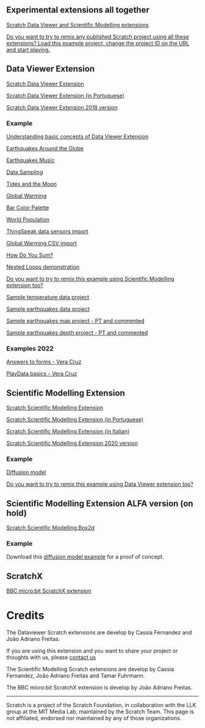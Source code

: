 ## Experimental extensions all together
[Scratch Data Viewer and Scientific Modelling extensions](gui/)

[Do you want to try to remix any published Scratch project using all these extensions? Load this example project, change the project ID on the URL and start playing.](gui/?project_url=https://projects.scratch.mit.edu/414553292)


## Data Viewer Extension
[Scratch Data Viewer Extension](/scratch-dataviewer)

[Scratch Data Viewer Extension (in Portuguese)](/scratch-dataviewer/?lang=pt-br)

[Scratch Data Viewer Extension 2018 version](/scratch-dataviewer/v1)

### Example
[Understanding basic concepts of Data Viewer Extension](/scratch-dataviewer/?project_url=/scratch/dv1.sb3)

[Earthquakes Around the Globe](/scratch-dataviewer/?project_url=/scratch/EarthquakesAroundGlobe.sb3)

[Earthquakes Music](/scratch-dataviewer/?project_url=/scratch/EarthquakesMusic.sb3)

[Data Sampling](/scratch-dataviewer/?project_url=/scratch/Sampling.sb3)

[Tides and the Moon](/scratch-dataviewer/?project_url=/scratch/TidesMoonGraph.sb3)

[Global Warming](/scratch-dataviewer/?project_url=/scratch/GlobalWarming.sb3)

[Bar Color Palette](/scratch-dataviewer/?project_url=/scratch/SixeYColors.sb3)

[World Population](/scratch-dataviewer/?project_url=/scratch/WorldPopulation.sb3)

[ThingSpeak data sensors import](/scratch-dataviewer/?project_url=/scratch/ThingSpeak.sb3)

[Global Warming CSV import](/scratch-dataviewer/?project_url=/scratch/GlobalWarmingCSV.sb3)

[How Do You Sum?](/scratch-dataviewer/?project_url=/scratch/HowDoYouSum.sb3)

[Nested Loops demonstration](/scratch-dataviewer/?project_url=/scratch/NestedLoops.sb3)

[Do you want to try to remix this example using Scientific Modelling extension too?](gui/?project_url=/scratch/dv1.sb3)

[Sample temperature data project](/scratch-dataviewer/?project_url=/scratch/Exemplo_Dados_temperatura.sb3)

[Sample earthquakes data project](/scratch-dataviewer/?project_url=/scratch/Exemplo_terremotos_dados.sb3)

[Sample earthquakes map project - PT and commented](/scratch-dataviewer/?project_url=/scratch/Terremotos_globo_202211.sb3)

[Sample earthquakes depth project - PT and commented](/scratch-dataviewer/?project_url=/scratch/Terremotos_profundidade_202211.sb3)

### Examples 2022
[Answers to forms - Vera Cruz ](/scratch-dataviewer/?project_url=/scratch/Vera_Cruz_Apresentação_alunos_20221204.sb3)

[PlayData basics - Vera Cruz ](/scratch-dataviewer/?project_url=/scratch/Tutorial1.FundamentosPlayData_20221204.sb3)



## Scientific Modelling Extension
[Scratch Scientific Modelling Extension](/scratch-scientific-modelling)

[Scratch Scientific Modelling Extension (in Portuguese)](/scratch-scientific-modelling/?lang=pt-br)

[Scratch Scientific Modelling Extension (in Italian)](/scratch-scientific-modelling/?lang=it)

[Scratch Scientific Modelling Extension 2020 version](/scratch-scientific-modelling/v1)

### Example
[Diffusion model](/scratch-scientific-modelling/v1/?project_url=/scratch/sm1.sb3)

[Do you want to try to remix this example using Data Viewer extension too?](gui/?project_url=/scratch/sm1.sb3)


## Scientific Modelling Extension ALFA version (on hold)
[Scratch Scientific Modelling Box2d](/scratch-scientific-modelling/box2d)


### Example
Download this [diffusion model example](/sm1box2d.sb3) for a proof of concept.


## ScratchX
[BBC micro:bit ScratchX extension](/scratch-microbit-extension)


# Credits
The Dataviewer Scratch extensions are develop by Cassia Fernandez and João Adriano Freitas.

If you are using this extension and you want to share your project or thoughts with us, please [contact us](https://bit.do/share-your-project)


The Scientific Modelling Scratch extensions are develop by Cassia Fernandez, João Adriano Freitas and Tamar Fuhrmann.


The BBC micro:bit ScratchX extension is develop by João Adriano Freitas.

---
Scratch is a project of the Scratch Foundation, in collaboration with the LLK group at the MIT Media Lab, maintained by the Scratch Team.
This page is not affiliated, endorsed nor maintained by any of those organizations.
